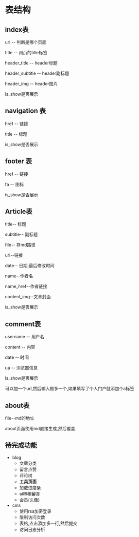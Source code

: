 # 表结构

## index表

url -- 判断是哪个页面

title -- 网页的title标签

header_title -- header标题

header_subtitle  -- header副标题

header_img  -- header图片

is_show是否展示





## navigation 表

href -- 链接

title -- 标题

is_show是否展示



## footer 表

href -- 链接

fa -- 图标

is_show是否展示



## Article表

title-- 标题

subtitle-- 副标题

file-- 存md路径

url--链接

date-- 日期,最后修改时间

name--作者名

name_href--作者链接

content_img--文章封面

is_show是否展示





## comment表

username -- 用户名

content -- 内容

date -- 时间

ua -- 浏览器信息

is_show是否展示

可以加一个url,然后输入框多一个,如果填写了个人门户就添加个a标签





## about表

file--md的地址

about页面使用md直接生成,然后覆盖





## 待完成功能
- blog
  - 文章分类
  - 留言点赞
  - 评论树
  - **工具页面**
  - ~~加载进度条~~
  - ~~ai审核留言~~
  - 会员(头像)
- cms
  - 使用rsa加密登录
  - 限制访问次数
  - 表格,点击添加多一行,然后提交
  - 访问日志分析







